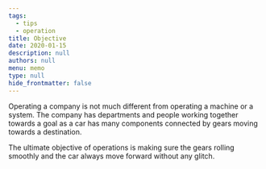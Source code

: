 ```yaml
---
tags: 
  - tips
  - operation
title: Objective
date: 2020-01-15
description: null
authors: null
menu: memo
type: null
hide_frontmatter: false
---
```


Operating a company is not much different from operating a machine or a system. The company has departments and people working together towards a goal as a car has many components connected by gears moving towards a destination.

The ultimate objective of operations is making sure the gears rolling smoothly and the car always move forward without any glitch.
